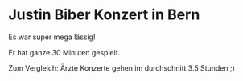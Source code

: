 # Justin Biber Konzert in Bern

Es war super mega lässig!

Er hat ganze 30 Minuten gespielt.

Zum Vergleich: Ärzte Konzerte gehen im durchschnitt 3.5 Stunden ;)
